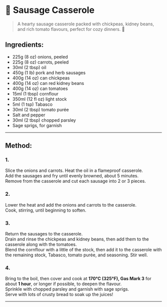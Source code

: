 # 🍲 Sausage Casserole


> A hearty sausage casserole packed with chickpeas, kidney beans, and rich tomato flavours, perfect for cozy dinners. 🍲


## Ingredients:
- 225g (8 oz) onions, peeled
- 225g (8 oz) carrots, peeled
- 30ml (2 tbsp) oil
- 450g (1 lb) pork and herb sausages
- 400g (14 oz) can chickpeas
- 400g (14 oz) can red kidney beans
- 400g (14 oz) can tomatoes
- 15ml (1 tbsp) cornflour
- 350ml (12 fl oz) light stock
- 5ml (1 tsp) Tabasco
- 30ml (2 tbsp) tomato purée
- Salt and pepper
- 30ml (2 tbsp) chopped parsley
- Sage sprigs, for garnish

---

## Method:

### 1.  
Slice the onions and carrots. Heat the oil in a flameproof casserole.  
Add the sausages and fry until evenly browned, about 5 minutes.  
Remove from the casserole and cut each sausage into 2 or 3 pieces.

### 2.  
Lower the heat and add the onions and carrots to the casserole.  
Cook, stirring, until beginning to soften.

### 3.  
Return the sausages to the casserole.  
Drain and rinse the chickpeas and kidney beans, then add them to the casserole along with the tomatoes.  
Blend the cornflour with a little of the stock, then add it to the casserole with the remaining stock, Tabasco, tomato purée, and seasoning. Stir well.

### 4.  
Bring to the boil, then cover and cook at **170°C (325°F), Gas Mark 3** for about **1 hour**, or longer if possible, to deepen the flavour.  
Sprinkle with chopped parsley and garnish with sage sprigs.  
Serve with lots of crusty bread to soak up the juices!

---


